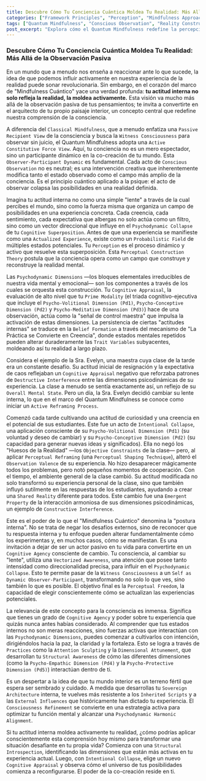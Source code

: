 ```yaml
---
title: Descubre Cómo Tu Conciencia Cuántica Moldea Tu Realidad: Más Allá de la Observación Pasiva
categories: ["Framework Principles", "Perception", "Mindfulness Approaches"]
tags: ["Quantum Mindfulness", "Conscious Observation", "Reality Construction", "Psychodynamic Dimensions", "Cognitive Agency", "Perceptual Freedom", "Inner Landscape"]
post_excerpt: "Explora cómo el Quantum Mindfulness redefine la percepción, transformando tu rol de espectador pasivo a arquitecto activo de tu realidad. Descubre las profundas implicaciones de que tu actitud interna no solo refleja el mundo, sino que lo moldea, ofreciéndote una agencia sin precedentes sobre tu experiencia."
---
```


### Descubre Cómo Tu Conciencia Cuántica Moldea Tu Realidad: Más Allá de la Observación Pasiva

En un mundo que a menudo nos enseña a reaccionar ante lo que sucede, la idea de que podemos influir activamente en nuestra experiencia de la realidad puede sonar revolucionaria. Sin embargo, en el corazón del marco de "Mindfulness Cuántico" yace una verdad profunda: **tu actitud interna no solo refleja la realidad, la moldea activamente.** Esta visión va mucho más allá de la observación pasiva de tus pensamientos; te invita a convertirte en el arquitecto de tu propio paisaje interior, un concepto central que redefine nuestra comprensión de la consciencia.

A diferencia del `Classical Mindfulness`, que a menudo enfatiza una `Passive Recipient View` de la consciencia y busca la `Witness Consciousness` para observar sin juicio, el Quantum Mindfulness adopta una `Active Constitutive Force View`. Aquí, tu conciencia no es un mero espectador, sino un participante dinámico en la co-creación de tu mundo. Esta `Observer-Participant Dynamic` es fundamental. Cada acto de `Conscious Observation` no es neutral; es una intervención creativa que inherentemente modifica tanto el estado observado como el campo más amplio de la conciencia. Es el principio cuántico aplicado a la psique: el acto de observar colapsa las posibilidades en una realidad definida.

Imagina tu actitud interna no como una simple "lente" a través de la cual percibes el mundo, sino como la fuerza misma que organiza un campo de posibilidades en una experiencia concreta. Cada creencia, cada sentimiento, cada expectativa que albergas no solo actúa como un filtro, sino como un vector direccional que influye en el `Psychodynamic Collapse` de tu `Cognitive Superposition`. Antes de que una experiencia se manifieste como una `Actualized Experience`, existe como un `Probabilistic Field` de múltiples estados potenciales. Tu `Perception` es el proceso dinámico y activo que resuelve esta superposición. Esta `Perceptual Construction Theory` postula que la conciencia opera como un campo que construye y reconstruye la realidad mental.

Las `Psychodynamic Dimensions` —los bloques elementales irreducibles de nuestra vida mental y emocional— son los componentes a través de los cuales se orquesta esta construcción. Tu `Cognitive Appraisal`, la evaluación de alto nivel que tu `Prime Modality` (el triada cognitivo-ejecutiva que incluye el `Psycho-Volitional Dimension (Pd1)`, `Psycho-Conceptive Dimension (Pd2)` y `Psycho-Meditative Dimension (Pd3)`) hace de una observación, actúa como la "señal de control maestra" que impulsa la activación de estas dimensiones. La persistencia de ciertas "actitudes internas" se traduce en la `Belief Formation` a través del mecanismo de "La Práctica se Convierte en Creencia", donde estados mentales repetidos pueden alterar duraderamente las `Trait Variables` subyacentes, moldeando así tu realidad a largo plazo.

Considera el ejemplo de la Sra. Evelyn, una maestra cuya clase de la tarde era un constante desafío. Su actitud inicial de resignación y la expectativa de caos reflejaban un `Cognitive Appraisal` negativo que reforzaba patrones de `Destructive Interference` entre las dimensiones psicodinámicas de su experiencia. La clase a menudo se sentía exactamente así, un reflejo de su `Overall Mental State`. Pero un día, la Sra. Evelyn decidió cambiar su lente interna, lo que en el marco del Quantum Mindfulness se conoce como iniciar un `Active Reframing Process`.

Comenzó cada tarde cultivando una actitud de curiosidad y una creencia en el potencial de sus estudiantes. Este fue un acto de `Intentional Collapse`, una aplicación consciente de su `Psycho-Volitional Dimension (Pd1)` (su voluntad y deseo de cambiar) y su `Psycho-Conceptive Dimension (Pd2)` (su capacidad para generar nuevas ideas y significados). Ella no negó los "Huesos de la Realidad" —los `Objective Constraints` de la clase— pero, al aplicar `Perceptual Reframing` (una `Perceptual Shaping Technique`), alteró el `Observation Valence` de su experiencia. No hizo desaparecer mágicamente todos los problemas, pero notó pequeños momentos de cooperación. Con el tiempo, el ambiente general de la clase cambió. Su actitud modificada no solo transformó su experiencia personal de la clase, sino que también influyó sutilmente en las respuestas de los estudiantes, ayudando a crear una `Shared Reality` diferente para todos. Este cambio fue una `Emergent Property` de la interacción armoniosa de sus dimensiones psicodinámicas, un ejemplo de `Constructive Interference`.

Este es el poder de lo que el "Mindfulness Cuántico" denomina la "postura interna". No se trata de negar los desafíos externos, sino de reconocer que tu respuesta interna y tu enfoque pueden alterar fundamentalmente cómo los experimentas y, en muchos casos, cómo se manifiestan. Es una invitación a dejar de ser un actor pasivo en tu vida para convertirte en un `Cognitive Agency` consciente de cambio. Tu consciencia, al cambiar su "lente", utiliza una `Vectorized Awareness`, una atención que posee tanto intensidad como direccionalidad precisa, para influir en el `Psychodynamic Collapse`. Esto te permite pasar de la `Witness Consciousness` a un `Self as Dynamic Observer-Participant`, transformando no solo lo que ves, sino también lo que es posible. El objetivo final es la `Perceptual Freedom`, la capacidad de elegir conscientemente cómo se actualizan las experiencias potenciales.

La relevancia de este concepto para la consciencia es inmensa. Significa que tienes un grado de `Cognitive Agency` y poder sobre tu experiencia que quizás nunca antes habías considerado. Al comprender que tus estados internos no son meras reacciones, sino fuerzas activas que interactúan con las `Psychodynamic Dimensions`, puedes comenzar a cultivarlos con intención, dirigiéndolos hacia la paz, la claridad y la fortaleza. Esto se logra a través de `Practices` como la `Attention Sculpting` y la `Dimensional Attunement`, que desarrollan tu `Structural Awareness` de cómo las diferentes dimensiones (como la `Psycho-Empathic Dimension (Pd4)` y la `Psycho-Protective Dimension (Pd5)`) interactúan dentro de ti.

Es un despertar a la idea de que tu mundo interior es un terreno fértil que espera ser sembrado y cuidado. A medida que desarrollas tu `Sovereign Architecture` interna, te vuelves más resistente a los `Inherited Scripts` y a las `External Influences` que históricamente han dictado tu experiencia. El `Consciousness Refinement` se convierte en una estrategia activa para optimizar tu función mental y alcanzar una `Psychodynamic Harmonic Alignment`.

Si tu actitud interna moldea activamente tu realidad, ¿cómo podrías aplicar conscientemente esta comprensión hoy mismo para transformar una situación desafiante en tu propia vida? Comienza con una `Structural Introspection`, identificando las dimensiones que están más activas en tu experiencia actual. Luego, con `Intentional Collapse`, elige un nuevo `Cognitive Appraisal` y observa cómo el universo de tus posibilidades comienza a reconfigurarse. El poder de la co-creación reside en ti.
